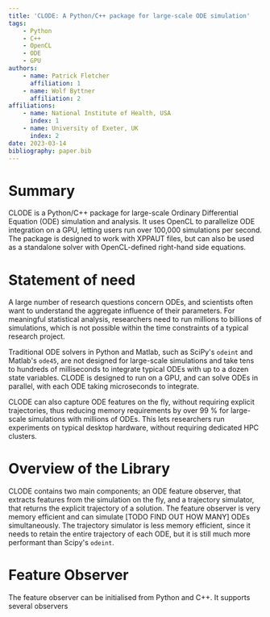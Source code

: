 ```yaml
---
title: 'CLODE: A Python/C++ package for large-scale ODE simulation'
tags:
    - Python
    - C++
    - OpenCL
    - ODE
    - GPU
authors:
    - name: Patrick Fletcher
      affiliation: 1
    - name: Wolf Byttner
      affiliation: 2
affiliations:
    - name: National Institute of Health, USA
      index: 1
    - name: University of Exeter, UK
      index: 2
date: 2023-03-14
bibliography: paper.bib
---
```


# Summary

CLODE is a Python/C++ package for large-scale Ordinary
Differential Equation (ODE) simulation and analysis.
It uses OpenCL to parallelize ODE integration on a GPU, letting
users run over 100,000 simulations per second. The package is
designed to work with XPPAUT files, but can also be used as
a standalone solver with OpenCL-defined right-hand side equations.

# Statement of need

A large number of research questions concern ODEs, and scientists often
want to understand the aggregate influence of their parameters.
For meaningful statistical analysis, researchers need to run
millions to billions of simulations, which is not possible within
the time constraints of a typical research project.

Traditional ODE solvers in Python and Matlab, such as SciPy's
`odeint` and Matlab's `ode45`, are not designed for large-scale
simulations and take tens to hundreds of milliseconds to integrate
typical ODEs with up to a dozen state variables. CLODE is designed
to run on a GPU, and can solve ODEs in parallel, with each ODE
taking microseconds to integrate.

CLODE can also capture ODE features on the fly, without requiring
explicit trajectories, thus reducing memory requirements by over 99 %
for large-scale simulations with millions of ODEs. This lets researchers
run experiments on typical desktop hardware, without requiring dedicated
HPC clusters.

# Overview of the Library

CLODE contains two main components; an ODE feature observer, that
extracts features from the simulation on the fly, and a trajectory
simulator, that returns the explicit trajectory of a solution. The
feature observer is very memory efficient and can simulate [TODO FIND OUT HOW MANY] ODEs
simultaneously. The trajectory simulator is less memory efficient,
since it needs to retain the entire trajectory of each ODE, but it
is still much more performant than Scipy's `odeint`.

# Feature Observer

The feature observer can be initialised from Python and C++.
It supports several observers